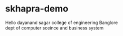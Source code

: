 # skhapra-demo
 Hello  dayanand sagar college of engineering Banglore
  <br>
  dept of computer sceince and business system
 
